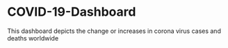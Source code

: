 # COVID-19-Dashboard

This dashboard depicts the change or increases in corona virus cases and deaths worldwide 
